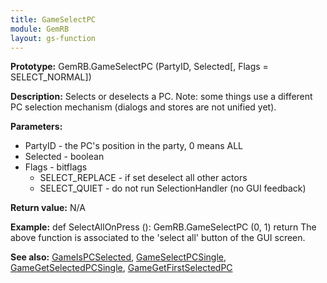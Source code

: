 ```yaml
---
title: GameSelectPC
module: GemRB
layout: gs-function
---
```


**Prototype:** GemRB.GameSelectPC (PartyID, Selected[, Flags = SELECT_NORMAL])

**Description:** Selects or deselects a PC. Note: some things use a 
different PC selection mechanism (dialogs and stores are not unified yet).

**Parameters:**
  * PartyID - the PC's position in the party, 0 means ALL
  * Selected - boolean
  * Flags - bitflags
    * SELECT_REPLACE - if set deselect all other actors
    * SELECT_QUIET - do not run SelectionHandler (no GUI feedback)

**Return value:** N/A

**Example:**
def SelectAllOnPress ():
  GemRB.GameSelectPC (0, 1)
  return
The above function is associated to the 'select all' button of the GUI screen.

**See also:** [GameIsPCSelected](GameIsPCSelected.md), [GameSelectPCSingle](GameSelectPCSingle.md), [GameGetSelectedPCSingle](GameGetSelectedPCSingle.md), [GameGetFirstSelectedPC](GameGetFirstSelectedPC.md)
